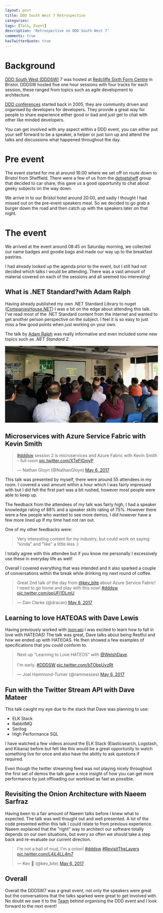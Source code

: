```yaml
---
layout: post
title: DDD South West 7 Retrospective
categories:
tags: [Talk, Event]
description: 'Retrospective on DDD South West 7'
comments: true
hasTwitterQuote: true
---
```


# Background

[DDD South West (DDDSW)](http://www.dddsouthwest.com/) 7 was hosted at [Redcliffe Sixth Form Centre](https://www.google.de/maps/place/Redcliffe+Sixth+Form+Centre/@51.4473108,-2.590279,15z/data=!4m2!3m1!1s0x0:0xd4bf667f74787e7c?sa=X&ved=0ahUKEwik8dfd__vTAhXIIVAKHXDiAS4Q_BIIfjAL) in Bristol. DDDSW hosted five one hour sessions with four tracks for each session, these ranged from topics such as agile development to architecture.

[DDD conferences](https://en.wikipedia.org/wiki/Developer!_Developer!_Developer!) started back in 2005, they are community driven and organised by developers for developers. They provide a great way for people to share experience either good or bad and just get to chat with other like minded developers.

You can get involved with any aspect within a DDD event, you can either put your self forward to be a speaker, a helper or just turn up and attend the talks and discussions what happened throughout the day.

# Pre event

The event started for me at around 16:00 where we set off on route down to Bristol from Sheffield. There were a few of us from the [dotnetsheff](https://dotnetsheff.co.uk) group that decided to car share, this gave us a good opportunity to chat about geeky subjects on the way down.

We arrive in to our Bristol hotel around 20:00, and sadly I thought I had missed out on the pre-event speakers meal. So we decided to go grab a burger down the road and then catch up with the speakers later on that night.

# The event

We arrived at the event around ​08:45 on Saturday morning, we collected our name badges and goodie bags and made our way up to the breakfast pastries.

I had already looked up the agenda prior to the event, but I still had not decided which talks I would be attending. There was a vast amount of material covered on each of the sessions and all seemed too interesting!

## ​What is .NET Standard?​​ with Adam Ralph

Having already published my own .NET Standard Library to nuget ([CompaniesHouse.NET](https://www.nuget.org/packages/CompaniesHouse)) I was a bit on the edge about attending this talk. I've read most of the .NET Standard content from the internet and wanted to get another person perspective on the subject. I feel it is so easy to just miss a few good points when just working on your own.

The talk by [Adam Ralph](https://twitter.com/adamralph) was really informative and even included some new topics such as _.NET Standard 2_. 

![adam-ralph-dot-net-standard]


## Microservices with Azure Service Fabric with Kevin Smith

<blockquote class="twitter-tweet" data-lang="en">
    <p lang="en" dir="ltr"><a href="https://twitter.com/hashtag/dddsw?src=hash">#dddsw</a> session 2 is microservices and Azure Fabric with Kevin Smith - full room <a href="https://t.co/XTeFIGniyP">pic.twitter.com/XTeFIGniyP</a></p>&mdash; Nathan Gloyn (@NathanGloyn) <a href="https://twitter.com/NathanGloyn/status/860795483006152704">May 6, 2017</a>
</blockquote>


This talk was presented by myself, there were around 55 attendees in my room. I covered a vast amount within a hour which I was fairly impressed with but I did felt the first part was a bit rushed, however most people were able to keep up.

The feedback from the attendees of my talk was fairly high, I had a speaker knowledge rating of 88% and a speaker skills rating of 75%. However there were a few people who wanted to see more demos, I did however have a few more lined up If my time had not ran out.

One of my other feedbacks were:
> Very interesting content for my industry, but could work on saying "kinda" and "like" a little less :)

I totally agree with this attendee but if you know me personally I excessively use these in everyday life as well!

Overall I covered everything that was intended and it also sparked a couple of conversations within the break while drinking my next round of coffee.

<blockquote class="twitter-tweet" data-lang="en">
    <p lang="en" dir="ltr">Great 2nd talk of the day from <a href="https://twitter.com/kev_bite">@kev_bite</a> about Azure Service Fabric! I need to go home and play with this now! <a href="https://twitter.com/hashtag/dddsw?src=hash">#dddsw</a> <a href="https://t.co/ppUFi1DLmU">pic.twitter.com/ppUFi1DLmU</a></p>&mdash; Dan Clarke (@dracan) <a href="https://twitter.com/dracan/status/860835909297725441">May 6, 2017</a>
</blockquote>

## Learning to love HATEOAS​ with Dave Lewis

Having previously worked with [json:api](http://jsonapi.org/) I was excited to learn how to fall in love with HATEOAS​! The talk was great, Dave talks about being Restful and how we ended up with HATEOAS​. He then showed a few examples of specifications that you could conform to.

<blockquote class="twitter-tweet" data-lang="en">
    <p lang="en" dir="ltr">Next up &quot;Learning to Love HATEOS&quot; with <a href="https://twitter.com/welshdave">@WelshDave</a>.<br><br>I&#39;m early. <a href="https://twitter.com/hashtag/DDDSW?src=hash">#DDDSW</a> <a href="https://t.co/bTObpUvzRt">pic.twitter.com/bTObpUvzRt</a></p>&mdash; Joel Hammond-Turner (@rammesses) <a href="https://twitter.com/rammesses/status/860813433050193920">May 6, 2017</a>
</blockquote>

## Fun with the Twitter Stream API with Dave Mateer​

This talk caught my eye due to the stack that Dave was planning to use:

- ELK Stack
- RabbitMQ
- Serilog
- High Performance SQL

I have watched a few videos around the ELK Stack (Elasticsearch, Logstash, and Kibana) before but felt like this would be a great opportunity to watch something live for once and also have the ability to ask questions if required.

Even though the twitter streaming feed was not playing nicely throughout the first set of demos the talk gave a nice insight of how you can get more performance by just offloading our workload as fast as possible.

## Revisiting the Onion Architecture with Naeem Sarfraz​

Having been to a fair amount of Naeem talks before I knew what to expected. The talk was well thought out and well presented. A lot of the code presented within this talk I could relate to from previous experience. Naeem explained that the "right" way to architect our software totally depends on our own situations, but every so often we should take a step back and re-evaluate our current direction.

<blockquote class="twitter-tweet" data-lang="en">
    <p lang="en" dir="ltr">I&#39;m not a ball of mud, I&#39;m a onion! <a href="https://twitter.com/hashtag/dddsw?src=hash">#dddsw</a> <a href="https://twitter.com/hashtag/RevisitTheLayers?src=hash">#RevisitTheLayers</a> <a href="https://t.co/L4jL4LL4m7">pic.twitter.com/L4jL4LL4m7</a></p>&mdash; Kev 💫 (@kev_bite) <a href="https://twitter.com/kev_bite/status/860879592109858816">May 6, 2017</a>
</blockquote>

## Overall

Overall the DDDSW7 was a great event, not only the speakers were great but the conversations that the talks sparked were great to get involved with. No doubt we owe it to the [Team](http://www.dddsouthwest.com/team) behind organising the DDD event and I look forward to the next event!

[adam-ralph-dot-net-standard]: /assets/posts/2017-05-13-ddd-south-west-7-retrospective/session-1-adam-ralph-dot-net-standard.png "Adam Ralph presenting ​What is .NET Standard?​​"